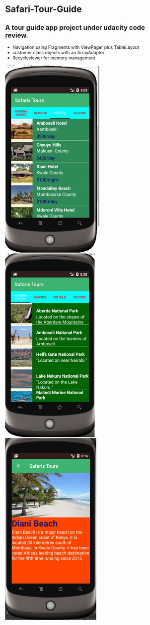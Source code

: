 # Safari-Tour-Guide
## A tour guide app project under udacity code review.
- Navigation using Fragments with ViewPager plus TableLayout
- customer class objects with an ArrayAdapter
- Recycleviewer for memory management 

![](images/front1.JPG)
![](images/front2.JPG)
![](images/back1.JPG)
